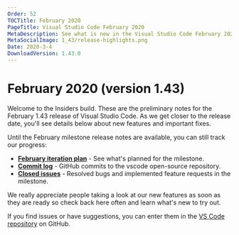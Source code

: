 ```yaml
---
Order: 52
TOCTitle: February 2020
PageTitle: Visual Studio Code February 2020
MetaDescription: See what is new in the Visual Studio Code February 2020 Release (1.43)
MetaSocialImage: 1_43/release-highlights.png
Date: 2020-3-4
DownloadVersion: 1.43.0
---
```

# February 2020 (version 1.43)

<!-- DOWNLOAD_LINKS_PLACEHOLDER -->

Welcome to the Insiders build. These are the preliminary notes for the February 1.43 release of Visual Studio Code. As we get closer to the release date, you'll see details below about new features and important fixes.

Until the February milestone release notes are available, you can still track our progress:

* **[February iteration plan](https://github.com/microsoft/vscode/issues/90371)** - See what's planned for the milestone.
* **[Commit log](https://github.com/Microsoft/vscode/commits/master)** - GitHub commits to the vscode open-source repository.
* **[Closed issues](https://github.com/Microsoft/vscode/issues?q=is%3Aissue+milestone%3A%22February+2020%22+is%3Aclosed)** - Resolved bugs and implemented feature requests in the milestone.

We really appreciate people taking a look at our new features as soon as they are ready so check back here often and learn what's new to try out.

If you find issues or have suggestions, you can enter them in the [VS Code repository](https://github.com/Microsoft/vscode/issues) on GitHub.

<!-- In-product release notes styles.  Do not modify without also modifying regex in gulpfile.common.js -->
<a id="scroll-to-top" role="button" aria-label="scroll to top" href="#"><span class="icon"></span></a>
<link rel="stylesheet" type="text/css" href="css/inproduct_releasenotes.css"/>
